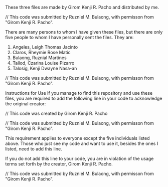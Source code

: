These three files are made by Girom Kenji R. Pacho and distributed by me. 

// This code was submitted by Ruzniel M. Bulaong, with permisson from "Girom Kenji R. Pacho".

There are many persons to whom I have given these files, but there are only five people to whom I have personally sent the files. They are:
1. Angeles, Leigh Thomas Jacinto
2. Claros, Rheymie Rose Matic
3. Bulaong, Ruznial Martines
4. Tallod, Czarina Louise Pizarro
5. Talosig, Kenji Dwayne Nasa-an

// This code was submitted by Ruzniel M. Bulaong, with permisson from "Girom Kenji R. Pacho".

Instructions for Use
If you manage to find this repository and use these files, you are required to add the following line in your code to acknowledge the original creator:

// This code was created by Girom Kenji R. Pacho

// This code was submitted by Ruzniel M. Bulaong, with permisson from "Girom Kenji R. Pacho".

This requirement applies to everyone except the five individuals listed above. Those who just see my code and want to use it, besides the ones I listed, need to add this line.

If you do not add this line to your code, you are in violation of the usage terms set forth by the creator, Girom Kenji R. Pacho.

// This code was submitted by Ruzniel M. Bulaong, with permisson from "Girom Kenji R. Pacho".